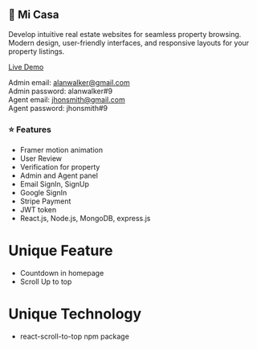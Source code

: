 ## 🏨 Mi Casa

Develop intuitive real estate websites for seamless property browsing. Modern design, user-friendly interfaces, and responsive layouts for your property listings.
<br>

<a href='https://mi-casa-a1de0.web.app/'>Live Demo</a>

Admin email: alanwalker@gmail.com <br>
Admin password: alanwalker#9 <br>
Agent email: jhonsmith@gmail.com <br>
Agent password: jhonsmith#9 <br>

### ⭐ Features

- Framer motion animation
- User Review
- Verification for property
- Admin and Agent panel
- Email SignIn, SignUp
- Google SignIn
- Stripe Payment
- JWT token
- React.js, Node.js, MongoDB, express.js

# Unique Feature

- Countdown in homepage
- Scroll Up to top

# Unique Technology

- react-scroll-to-top npm package



